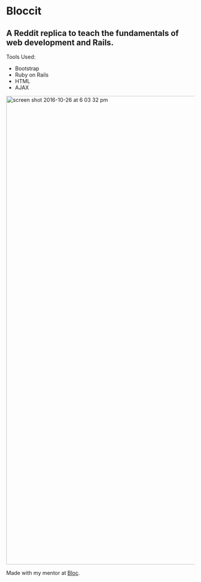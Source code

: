 # Bloccit

## A Reddit replica to teach the fundamentals of web development and Rails.


Tools Used:

- Bootstrap
- Ruby on Rails
- HTML
- AJAX

<img width="1252" alt="screen shot 2016-10-26 at 6 03 32 pm" src="https://cloud.githubusercontent.com/assets/16665894/19746917/924825da-9ba6-11e6-9622-4dadd502220f.png">





Made with my mentor at [Bloc](http://bloc.io).

